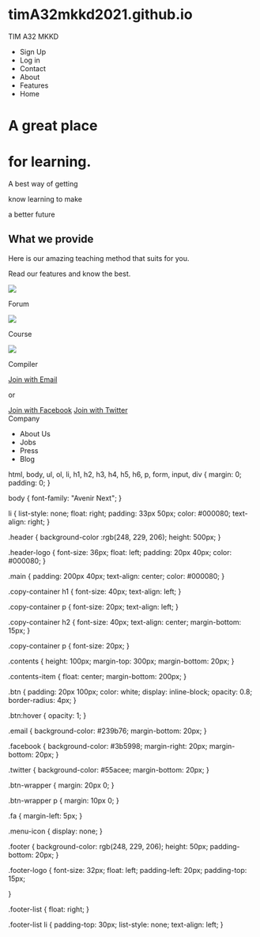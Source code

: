# timA32mkkd2021.github.io
<html>
  <head>
    <meta charset="utf-8">
    <meta name="viewport" content="width=device-width, initial-scale=1.0">
    <title>IM A32 MKKD</title>
    <link rel="stylesheet" href="projek.css">
    <link rel="stylesheet" href="respon.css">
  </head>
  <body>
    <div class="header">
      <div class="header-logo">TIM A32 MKKD</div>
      <div class="header-list">
        <ul>
          <li>Sign Up</li>
          <li>Log in</li>
          <li>Contact</li>
          <li>About</li>
          <li>Features</li>
          <li>Home</li>
        </ul>
      </div>
      <div class="main">
        <div class="copy-container">
          <h1>A great place</h1>
          <h1>for learning.</h1>
          <p>A best way of getting</p>
          <p>know learning to make</p>
          <p>a better future</p>
        </div>
        <div class="contents">
          <h2>What we provide</h2>
          <p>Here is our amazing teaching method that suits for you.</p>
          <p>Read our features and know the best.</p>
          </div>
          <div class="contents-item">
              <img src="https://s3-ap-northeast-1.amazonaws.com/progate/shared/images/lesson/html/study/html.svg">
            <p>Forum</p>
            </div>
          <div class="contents-item">
              <img src="https://s3-ap-northeast-1.amazonaws.com/progate/shared/images/lesson/html/study/php.svg">
            <p>Course</p>
            </div>
          <div class="contents-item">
            <img src="https://s3-ap-northeast-1.amazonaws.com/progate/shared/images/lesson/html/study/php.svg">
            <p>Compiler</p>
            </div>
            <div class="btn-wrapper">
              <div>
              <a href="#"class="btn email">Join with Email</a>
              <p>or</p>
              <a href="#"class= "btn facebook">Join with Facebook</a>
              <a href="#"class= "btn twitter">Join with Twitter</a>
              </div>  
              <a href="#"class="menu-icon">
                <span class="fa fa-bars"></span>
              </a>   
              <div class="footer">
                <div class="footer-logo">Company</div>
                <div class="footer-list">
                  <ul>
                    <li>About Us</li>
                    <li>Jobs</li>
                    <li>Press</li>
                    <li>Blog</li>
                  </ul> 
              </div>
              <footer>
              </footer>
            </div>
            </body>
        </html>
      html, body,
ul, ol, li,
h1, h2, h3, h4, h5, h6, p,
form, input, div {
  margin: 0;
  padding: 0;
}

body {
  font-family: "Avenir Next";
}

li {
  list-style: none;
  float: right;
  padding: 33px 50px;
  color: #000080;
  text-align: right;
}

.header {
  background-color :rgb(248, 229, 206);
  height: 500px;
}

.header-logo {
  font-size: 36px;
  float: left;
  padding: 20px 40px;
  color: #000080;
}

.main {
  padding: 200px 40px;
  text-align: center;
  color: #000080;
}

.copy-container h1 {
  font-size: 40px;
  text-align: left;
}

.copy-container p {
  font-size: 20px;
  text-align: left;
}

.copy-container h2 {
  font-size: 40px;
  text-align: center;
  margin-bottom: 15px;
}

.copy-container p {
  font-size: 20px;
}

.contents {
  height: 100px;
  margin-top: 300px;
  margin-bottom: 20px;
}

.contents-item {
  float: center;
  margin-bottom: 200px;
}

.btn {
  padding: 20px 100px;
  color: white;
  display: inline-block;
  opacity: 0.8;
  border-radius: 4px;
}

.btn:hover {
  opacity: 1;
}

.email {
  background-color: #239b76;
  margin-bottom: 20px;
}

.facebook {
  background-color: #3b5998;
  margin-right: 20px;
  margin-bottom: 20px;
}

.twitter {
  background-color: #55acee;
  margin-bottom: 20px;
}

.btn-wrapper {
  margin: 20px 0;
}

.btn-wrapper p {
 margin: 10px 0;
}

.fa {
  margin-left: 5px;
}

.menu-icon {
  display: none;
}

.footer {
  background-color: rgb(248, 229, 206);
  height: 50px;
  padding-bottom: 20px;
}

.footer-logo {
  font-size: 32px;
  float: left;
  padding-left: 20px;
  padding-top: 15px;
  
}

.footer-list {
  float: right;
}

.footer-list li {
  padding-top: 30px;
  list-style: none;
  text-align: left;
}



